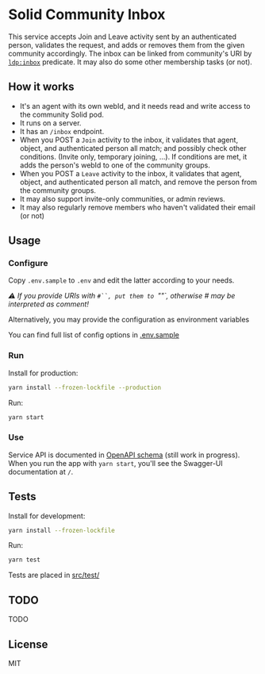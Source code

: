 # Solid Community Inbox

This service accepts Join and Leave activity sent by an authenticated person, validates the request, and adds or removes them from the given community accordingly. The inbox can be linked from community's URI by [`ldp:inbox`](http://www.w3.org/ns/ldp#inbox) predicate. It may also do some other membership tasks (or not).

## How it works

- It's an agent with its own webId, and it needs read and write access to the community Solid pod.
- It runs on a server.
- It has an `/inbox` endpoint.
- When you POST a `Join` activity to the inbox, it validates that agent, object, and authenticated person all match; and possibly check other conditions. (Invite only, temporary joining, ...). If conditions are met, it adds the person's webId to one of the community groups.
- When you POST a `Leave` activity to the inbox, it validates that agent, object, and authenticated person all match, and remove the person from the community groups.
- It may also support invite-only communities, or admin reviews.
- It may also regularly remove members who haven't validated their email (or not)

## Usage

### Configure

Copy `.env.sample` to `.env` and edit the latter according to your needs.

_:warning: If you provide URIs with `#``, put them to `""`, otherwise # may be interpreted as comment!_

Alternatively, you may provide the configuration as environment variables

You can find full list of config options in [.env.sample](./.env.sample)

### Run

Install for production:

```sh
yarn install --frozen-lockfile --production
```

Run:

```sh
yarn start
```

### Use

Service API is documented in [OpenAPI schema](./apidocs/openapi.json) (still work in progress). When you run the app with `yarn start`, you'll see the Swagger-UI documentation at `/`.

## Tests

Install for development:

```sh
yarn install --frozen-lockfile
```

Run:

```sh
yarn test
```

Tests are placed in [src/test/](./src/test/)

## TODO

TODO

## License

MIT

